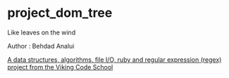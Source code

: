 # project_dom_tree
Like leaves on the wind

Author : Behdad Analui

[A data structures, algorithms, file I/O, ruby and regular expression (regex) project from the Viking Code School](http://www.vikingcodeschool.com)
